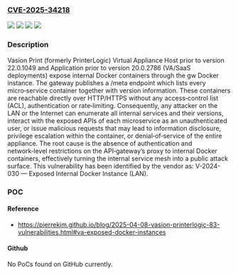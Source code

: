 ### [CVE-2025-34218](https://cve.mitre.org/cgi-bin/cvename.cgi?name=CVE-2025-34218)
![](https://img.shields.io/static/v1?label=Product&message=Print%20Application&color=blue)
![](https://img.shields.io/static/v1?label=Product&message=Print%20Virtual%20Appliance%20Host&color=blue)
![](https://img.shields.io/static/v1?label=Version&message=*%20&color=brightgreen)
![](https://img.shields.io/static/v1?label=Vulnerability&message=CWE-306%20Missing%20Authentication%20for%20Critical%20Function&color=brightgreen)

### Description

Vasion Print (formerly PrinterLogic) Virtual Appliance Host prior to version 22.0.1049 and Application prior to version 20.0.2786 (VA/SaaS deployments) expose internal Docker containers through the gw Docker instance.  The gateway publishes a /meta endpoint which lists every micro‑service container together with version information. These containers are reachable directly over HTTP/HTTPS without any access‑control list (ACL), authentication or rate‑limiting. Consequently, any attacker on the LAN or the Internet can enumerate all internal services and their versions, interact with the exposed APIs of each microservice as an unauthenticated user, or issue malicious requests that may lead to information disclosure, privilege escalation within the container, or denial‑of‑service of the entire appliance. The root cause is the absence of authentication and network‑level restrictions on the API‑gateway’s proxy to internal Docker containers, effectively turning the internal service mesh into a public attack surface. This vulnerability has been identified by the vendor as: V-2024-030 — Exposed Internal Docker Instance (LAN).

### POC

#### Reference
- https://pierrekim.github.io/blog/2025-04-08-vasion-printerlogic-83-vulnerabilities.html#va-exposed-docker-instances

#### Github
No PoCs found on GitHub currently.

